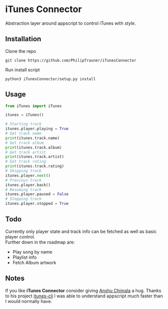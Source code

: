 # iTunes Connector
Abstraction layer around appscript to control iTunes with *style*.

## Installation
Clone the repo
```
git clone https://github.com/PhilipTrauner/iTunesConnector
```

Run install script
```
python3 iTunesConnector/setup.py install
```

## Usage 
```python
from iTunes import iTunes

itunes = iTunes()

# Starting track
itunes.player.playing = True
# Get track name
print(itunes.track.name)
# Get track album
print(itunes.track.album)
# Get track artist
print(itunes.track.artist)
# Get track rating
print(itunes.track.rating)
# Skipping track
itunes.player.next()
# Previous track
itunes.player.back()
# Resuming track
itunes.player.paused = False
# Stopping track
itunes.player.stopped = True
```


## Todo
Currently only player state and track info can be fetched as well as basic player control.  
Further down in the roadmap are: 

* Play song by name
* Playlist info
* Fetch Album artwork 

## Notes
If you like **iTunes Connector** consider giving [Anshu Chimala](https://github.com/achimala) a hug.
Thanks to his project [itunes-cli](https://github.com/achimala/itunes-cli) I was able to understand appscript much faster than I would normally have.
